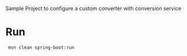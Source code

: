 Sample Project to configure a custom converter with conversion service

# Run
``` mvn clean spring-boot:run```

